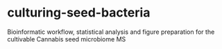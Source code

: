# culturing-seed-bacteria
Bioinformatic workflow, statistical analysis and figure preparation for the cultivable Cannabis seed microbiome MS
